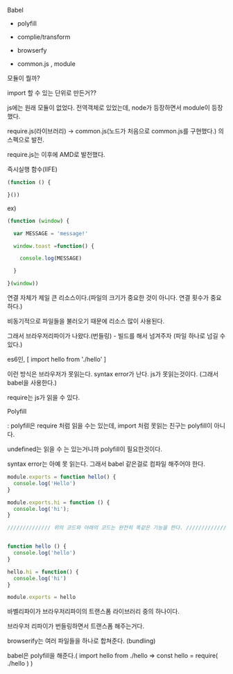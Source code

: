 Babel 

- polyfill

- complie/transform



- browserfy

- common.js , module





모듈이 뭘까?

import 할 수 있는 단위로 만든거??



js에는 원래 모듈이 없었다. 전역객체로 있었는데, node가 등장하면서 module이 등장했다.



require.js(라이브러리) -> common.js(노드가 처음으로 common.js를 구현했다.) 의 스펙으로 발전.

require.js는 이후에 AMD로 발전했다.



즉시실행 함수(IIFE)
```js
(function () {

}())
```


ex)
```js
(function (window) {

  var MESSAGE = 'message!'

  window.toast =function() {

    console.log(MESSAGE)

  }

}(window))

```





연결 자체가 제일 큰 리소스이다.(파일의 크기가 중요한 것이 아니다. 연결 횟수가 중요하다.)

비동기적으로 파일들을 불러오기 때문에 리소스 많이 사용된다.

그래서 브라우저리파이가 나왔다.(번들링) - 빌드를 해서 넘겨주자 (파일 하나로 넘길 수 있다.)







es6인, [ import hello from './hello' ]

이런 방식은 브라우저가 못읽는다. syntax error가 난다. js가 못읽는것이다. (그래서 babel을 사용한다.)

require는 js가 읽을 수 있다.







Polyfill

: polyfill은 require 처럼 읽을 수는 있는데, import 처럼 못읽는 친구는 polyfill이 아니다.



undefined는 읽을 수 는 있는거니까 polyfill이 필요한것이다.

syntax error는 아예 못 읽는다. 그래서 babel 같은걸로 컴파일 해주어야 한다.








```js
module.exports = function hello() {
  console.log('Hello')
}

module.exports.hi = function () {
  console.log('hi');
}

////////////// 위의 코드와 아래의 코드는 완전히 똑같은 기능을 한다. /////////////////


function hello () {
  console.log('hello')
}

hello.hi = function() {
  console.log('hi')
}

module.exports = hello

```






바벨리파이가 브라우저리파이의 트랜스폼 라이브러리 중의 하나이다.

브라우저 리파이가 번들링하면서 트랜스폼 해주는거다.











browserify는 여러 파일들을 하나로 합쳐준다. (bundling)

babel은 polyfill을 해준다.(  import hello from ./hello => const hello = require( ./hello ) )




